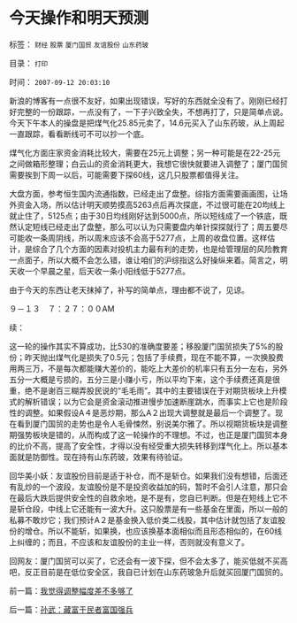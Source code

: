 # 今天操作和明天预测

标签： `财经` `股票` `厦门国贸` `友谊股份` `山东药玻` 

目录： `打印`

时间： `2007-09-12 20:03:10`

新浪的博客有一点很不友好，如果出现错误，写好的东西就全没有了。刚刚已经打好完整的一份跟踪，一点没有了，一下子兴致全失，不想再打了，只是简单点说。今天下午本人的操盘是把煤气化25.85元卖了，14.6元买入了山东药玻，从上周起一直跟踪，看看断线可不可以抄一个底。

煤气化方面庄家资金消耗比较大，需要在25元上调整；另一种可能是在22-25元之间做箱形整理；白云山的资金消耗更大，我想它很快就要进入调整了；厦门国贸需要挨到下周一以后，可能需要下探60线，这几只股票都值得关注。

大盘方面，参考恒生国内流通指数，已经走出了盘整。综指方面需要画画图，让场外资金入场，所以估计明天顺势摸高5263点后再次探底，不过很可能在20均线上就止住了，5125点；由于30日均线刚好达到5000点，所以短线成了一个铁底，既然认定短线已经走出了盘整，那么可以认为只需要盘内单针探探就行了；周五要尽可能收一条周阴线，所以周末应该不会高于5277点，上周的收盘位置。这样估计，是综合了几个方面的因素对投机主力最有利的走势，也是给管理层的风险教育一点面子，所以大概不会怎么错，谁让咱们的沪综指这么好操纵来着。简言之，明天收一个早晨之星，后天收一条小阳线低于5277点。

由于今天的东西让老天抹掉了，补写的简单点，理由都不说了，见谅。

９－１３　７：２７：００AM

续：

这一轮的操作其实不算成功，比530的准确度要差；移股厦门国贸损失了5%的股份；昨天抛出煤气化是损失了0.5元；包括了手续费，现在不能不算，一次换股费用两三万，不是每次都能赚大差价的，能吃上大差价的机率只有五分一左右，另外五分一大概是亏损的，五分三是小赚小亏，所以平均下来，这个手续费还真是很重，绝不是谢百三糊弄股民说的“毛毛雨”。其中的主要错误在于对期货板块上升模式的解析错误；以为它会是资金滚动推进慢步加速断崖跳水，而事实上它也是阶段性的调整。如果假设A４是恶炒期，那么A２出现大调整就是最后一个调整了。现在看到厦门国贸的走势也是令人毛骨悚然，别说美尔雅了。所以视期货板块是调整期强势板块是错的，从而构成了这一轮操作的不理想。不过，也正是厦门国贸本身的比价不高，提高了安全性，才得以没有经受重大损失转移到煤气化上。所以基本面就是防御性。现在持有山东药玻，效果有待验证。

回华美小妖：友谊股份目前是适于补仓，而不是斩仓。如果我们没有想错，后面还有乱炒的一个波段，友谊股份是不是投资收益加的码，暂时不会引人注意，那只会在最后大跌后提供安全性的自救余地，是不是有，您自已判断。但是在短线上它不是斩仓段，中线上它还能有一波大升。这只股票是有一些基金在里面，所以一般的私募不敢炒它；我们预计A２是基金换入低价类二线股，其中估计就包括了友谊股份的增仓。所以不能斩，如果换，也应该换基本面相似而且形态相似的，在60线上纠缠的；而且，不应该和友谊股份的主业一样，否则就没有意义了。

回网友：厦门国贸可以买了，它还会有一波下探，但不会太多了，能买低就不买高吧，反正目前是在低位安全区，我自已计划在山东药玻急升后就买回厦门国贸的。



前一篇：[我觉得调整幅度差不多够了](../../../2007/9/11/我觉得调整幅度差不多够了.md)

后一篇：[孙武：藏富于民者富国强兵](../../../2007/9/13/孙武：藏富于民者富国强兵.md)